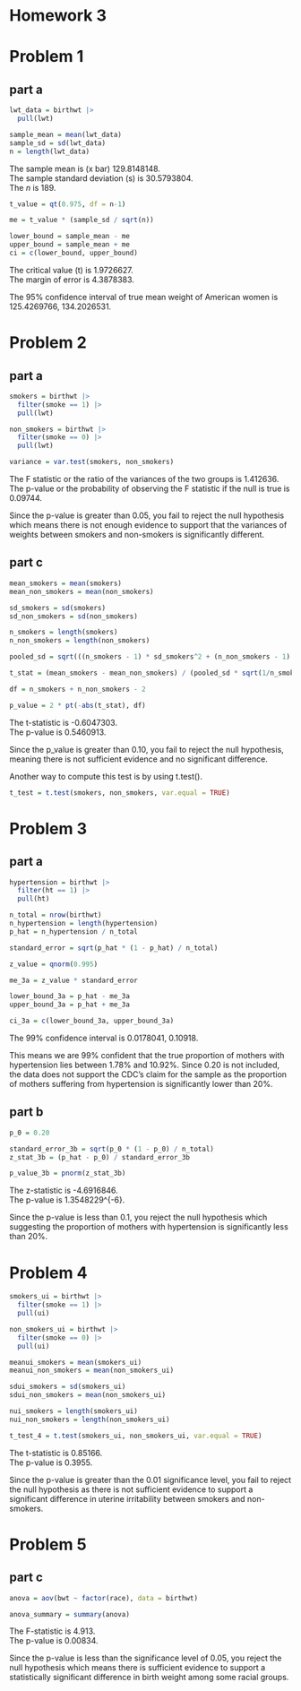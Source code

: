 Homework 3
================

# Problem 1

## part a

``` r
lwt_data = birthwt |> 
  pull(lwt)
```

``` r
sample_mean = mean(lwt_data)
sample_sd = sd(lwt_data)
n = length(lwt_data)
```

The sample mean is (x bar) 129.8148148.  
The sample standard deviation (s) is 30.5793804.  
The *n* is 189.

``` r
t_value = qt(0.975, df = n-1)

me = t_value * (sample_sd / sqrt(n))

lower_bound = sample_mean - me
upper_bound = sample_mean + me
ci = c(lower_bound, upper_bound)
```

The critical value (t) is 1.9726627.  
The margin of error is 4.3878383.

The 95% confidence interval of true mean weight of American women is
125.4269766, 134.2026531.

# Problem 2

## part a

``` r
smokers = birthwt |> 
  filter(smoke == 1) |> 
  pull(lwt)

non_smokers = birthwt |> 
  filter(smoke == 0) |> 
  pull(lwt)
```

``` r
variance = var.test(smokers, non_smokers)
```

The F statistic or the ratio of the variances of the two groups is
1.412636.  
The p-value or the probability of observing the F statistic if the null
is true is 0.09744.

Since the p-value is greater than 0.05, you fail to reject the null
hypothesis which means there is not enough evidence to support that the
variances of weights between smokers and non-smokers is significantly
different.

## part c

``` r
mean_smokers = mean(smokers)
mean_non_smokers = mean(non_smokers)
```

``` r
sd_smokers = sd(smokers)
sd_non_smokers = sd(non_smokers)
```

``` r
n_smokers = length(smokers)
n_non_smokers = length(non_smokers)
```

``` r
pooled_sd = sqrt(((n_smokers - 1) * sd_smokers^2 + (n_non_smokers - 1) * sd_non_smokers^2) / (n_smokers + n_non_smokers - 2))
```

``` r
t_stat = (mean_smokers - mean_non_smokers) / (pooled_sd * sqrt(1/n_smokers + 1/n_non_smokers))
```

``` r
df = n_smokers + n_non_smokers - 2
```

``` r
p_value = 2 * pt(-abs(t_stat), df)
```

The t-statistic is -0.6047303.  
The p-value is 0.5460913.

Since the p_value is greater than 0.10, you fail to reject the null
hypothesis, meaning there is not sufficient evidence and no significant
difference.

Another way to compute this test is by using t.test().

``` r
t_test = t.test(smokers, non_smokers, var.equal = TRUE)
```

# Problem 3

## part a

``` r
hypertension = birthwt |> 
  filter(ht == 1) |> 
  pull(ht)

n_total = nrow(birthwt)
n_hypertension = length(hypertension)
p_hat = n_hypertension / n_total
```

``` r
standard_error = sqrt(p_hat * (1 - p_hat) / n_total)
```

``` r
z_value = qnorm(0.995)
```

``` r
me_3a = z_value * standard_error
```

``` r
lower_bound_3a = p_hat - me_3a
upper_bound_3a = p_hat + me_3a
```

``` r
ci_3a = c(lower_bound_3a, upper_bound_3a)
```

The 99% confidence interval is 0.0178041, 0.10918.

This means we are 99% confident that the true proportion of mothers with
hypertension lies between 1.78% and 10.92%. Since 0.20 is not included,
the data does not support the CDC’s claim for the sample as the
proportion of mothers suffering from hypertension is significantly lower
than 20%.

## part b

``` r
p_0 = 0.20

standard_error_3b = sqrt(p_0 * (1 - p_0) / n_total)
z_stat_3b = (p_hat - p_0) / standard_error_3b
```

``` r
p_value_3b = pnorm(z_stat_3b)
```

The z-statistic is -4.6916846.  
The p-value is 1.3548229^{-6}.

Since the p-value is less than 0.1, you reject the null hypothesis which
suggesting the proportion of mothers with hypertension is significantly
less than 20%.

# Problem 4

``` r
smokers_ui = birthwt |> 
  filter(smoke == 1) |> 
  pull(ui)

non_smokers_ui = birthwt |> 
  filter(smoke == 0) |> 
  pull(ui)
```

``` r
meanui_smokers = mean(smokers_ui)
meanui_non_smokers = mean(non_smokers_ui)
```

``` r
sdui_smokers = sd(smokers_ui)
sdui_non_smokers = mean(non_smokers_ui)
```

``` r
nui_smokers = length(smokers_ui)
nui_non_smokers = length(non_smokers_ui)
```

``` r
t_test_4 = t.test(smokers_ui, non_smokers_ui, var.equal = TRUE)
```

The t-statistic is 0.85166.  
The p-value is 0.3955.

Since the p-value is greater than the 0.01 significance level, you fail
to reject the null hypothesis as there is not sufficient evidence to
support a significant difference in uterine irritability between smokers
and non-smokers.

# Problem 5

## part c

``` r
anova = aov(bwt ~ factor(race), data = birthwt)

anova_summary = summary(anova)
```

The F-statistic is 4.913.  
The p-value is 0.00834.

Since the p-value is less than the significance level of 0.05, you
reject the null hypothesis which means there is sufficient evidence to
support a statistically significant difference in birth weight among
some racial groups.
